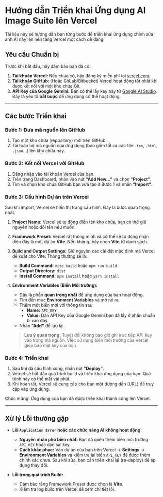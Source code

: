 # Hướng dẫn Triển khai Ứng dụng AI Image Suite lên Vercel

Tài liệu này sẽ hướng dẫn bạn từng bước để triển khai ứng dụng chỉnh sửa ảnh AI này lên nền tảng Vercel một cách dễ dàng.

## Yêu cầu Chuẩn bị

Trước khi bắt đầu, hãy đảm bảo bạn đã có:

1.  **Tài khoản Vercel:** Nếu chưa có, hãy đăng ký miễn phí tại [vercel.com](https://vercel.com).
2.  **Tài khoản GitHub:** (Hoặc GitLab/Bitbucket) Vercel hoạt động tốt nhất khi được kết nối với một kho chứa Git.
3.  **API Key của Google Gemini:** Bạn có thể lấy key này từ [Google AI Studio](https://aistudio.google.com/app/apikey). Đây là yếu tố **bắt buộc** để ứng dụng có thể hoạt động.

---

## Các bước Triển khai

### Bước 1: Đưa mã nguồn lên GitHub

1.  Tạo một kho chứa (repository) mới trên GitHub.
2.  Tải toàn bộ mã nguồn của ứng dụng (bao gồm tất cả các file `.tsx`, `.html`, `.json`...) lên kho chứa này.

### Bước 2: Kết nối Vercel với GitHub

1.  Đăng nhập vào tài khoản Vercel của bạn.
2.  Trên trang Dashboard, nhấn vào nút **"Add New..."** và chọn **"Project"**.
3.  Tìm và chọn kho chứa GitHub bạn vừa tạo ở Bước 1 và nhấn **"Import"**.

### Bước 3: Cấu hình Dự án trên Vercel

Sau khi import, Vercel sẽ hiển thị trang cấu hình. Đây là bước quan trọng nhất.

1.  **Project Name:** Vercel sẽ tự động điền tên kho chứa, bạn có thể giữ nguyên hoặc đổi tên nếu muốn.

2.  **Framework Preset:** Vercel rất thông minh và có thể sẽ tự động nhận diện đây là một dự án **Vite**. Nếu không, hãy chọn **Vite** từ danh sách.

3.  **Build and Output Settings:** Giữ nguyên các cài đặt mặc định mà Vercel đề xuất cho Vite. Thông thường sẽ là:
    *   **Build Command:** `vite build` hoặc `npm run build`
    *   **Output Directory:** `dist`
    *   **Install Command:** `npm install` hoặc `yarn install`

4.  **Environment Variables (Biến Môi trường):**
    *   Đây là phần **quan trọng nhất** để ứng dụng của bạn hoạt động.
    *   Tìm đến mục **Environment Variables** và mở nó ra.
    *   Thêm một biến mới với thông tin sau:
        *   **Name:** `API_KEY`
        *   **Value:** Dán API Key của Google Gemini bạn đã lấy ở phần chuẩn bị vào đây.
    *   Nhấn **"Add"** để lưu lại.

    > **Lưu ý quan trọng:** Tuyệt đối không bao giờ ghi trực tiếp API Key vào trong mã nguồn. Việc sử dụng biến môi trường của Vercel giúp bảo mật key của bạn.

### Bước 4: Triển khai

1.  Sau khi đã cấu hình xong, nhấn nút **"Deploy"**.
2.  Vercel sẽ bắt đầu quá trình build và triển khai ứng dụng của bạn. Quá trình này có thể mất vài phút.
3.  Khi hoàn tất, Vercel sẽ cung cấp cho bạn một đường dẫn (URL) để truy cập vào ứng dụng.

Chúc mừng! Ứng dụng của bạn đã được triển khai thành công lên Vercel.

---

## Xử lý Lỗi thường gặp

*   **Lỗi `Application Error` hoặc các chức năng AI không hoạt động:**
    *   **Nguyên nhân phổ biến nhất:** Bạn đã quên thêm biến môi trường `API_KEY` hoặc dán sai key.
    *   **Cách khắc phục:** Vào dự án của bạn trên Vercel -> **Settings** -> **Environment Variables** và kiểm tra lại biến `API_KEY` đã được thêm chính xác chưa. Sau khi sửa, bạn cần triển khai lại (re-deploy) để áp dụng thay đổi.

*   **Lỗi trong quá trình Build:**
    *   Đảm bảo rằng Framework Preset được chọn là **Vite**.
    *   Kiểm tra log build trên Vercel để xem chi tiết lỗi.
